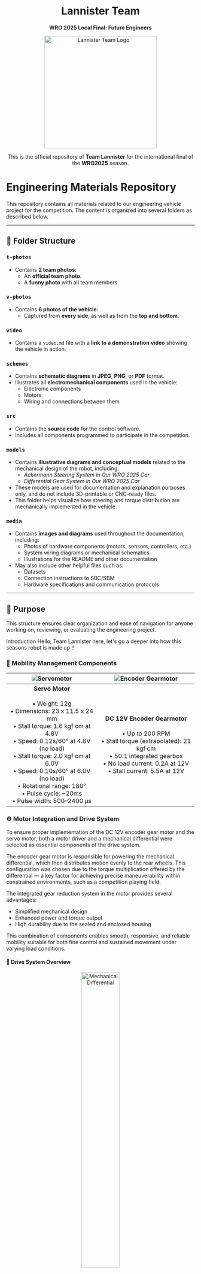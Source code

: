 <h1 align="center"><strong>Lannister Team</strong></h1>

<p align="center"><strong>WRO 2025 Local Final: Future Engineers</strong></p>

<p align="center">
  <img src="media/Logo_Team.png" alt="Lannister Team Logo" width="300"/>
</p>

<p align="center">
  This is the official repository of <strong>Team Lannister</strong> for the international final of the <strong>WRO2025</strong> season.
</p>


# Engineering Materials Repository

This repository contains all materials related to our engineering vehicle project for the competition. The content is organized into several folders as described below.

---

## 📁 Folder Structure

### `t-photos`
- Contains **2 team photos**:
  - An **official team photo**.
  - A **funny photo** with all team members.

### `v-photos`
- Contains **6 photos of the vehicle**:
  - Captured from **every side**, as well as from the **top and bottom**.

### `video`
- Contains a `video.md` file with a **link to a demonstration video** showing the vehicle in action.

### `schemes`
- Contains **schematic diagrams** in **JPEG**, **PNG**, or **PDF** format.
- Illustrates all **electromechanical components** used in the vehicle:
  - Electronic components
  - Motors
  - Wiring and connections between them

### `src`
- Contains the **source code** for the control software.
- Includes all components programmed to participate in the competition.

### `models`

- Contains **illustrative diagrams and conceptual models** related to the mechanical design of the robot, including:
  - *Ackermann Steering System in Our WRO 2025 Car*
  - *Differential Gear System in Our WRO 2025 Car*
- These models are used for documentation and explanation purposes only, and do not include 3D-printable or CNC-ready files.
- This folder helps visualize how steering and torque distribution are mechanically implemented in the vehicle.


### `media`
- Contains **images and diagrams** used throughout the documentation, including:
  - Photos of hardware components (motors, sensors, controllers, etc.)
  - System wiring diagrams or mechanical schematics
  - Illustrations for the README and other documentation
- May also include other helpful files such as:
  - Datasets
  - Connection instructions to SBC/SBM
  - Hardware specifications and communication protocols

---

## 🎯 Purpose

This structure ensures clear organization and ease of navigation for anyone working on, reviewing, or evaluating the engineering project.

Introduction
Hello, Team Lannister here, let's go a deeper into how this seasons robot is made up !!

### 🚗 Mobility Management Components

| ![Servomotor](media/Servo_Motor.jpg) | ![Encoder Gearmotor](media/Encoder_Gearmotor.jpg) |
|:----------------------------------:|:-------------------------------------------------:|
| **Servo Motor** <br><br>• Weight: 12g  <br>• Dimensions: 23 x 11.5 x 24 mm  <br>• Stall torque: 1.6 kgf·cm at 4.8V <br>• Speed: 0.12s/60° at 4.8V (no load) <br>• Stall torque: 2.0 kgf·cm at 6.0V <br>• Speed: 0.10s/60° at 6.0V (no load) <br>• Rotational range: 180° <br>• Pulse cycle: ~20ms <br>• Pulse width: 500–2400 µs | **DC 12V Encoder Gearmotor** <br><br>• Up to 200 RPM <br>• Stall torque (extrapolated): 21 kgf·cm <br>• 50:1 integrated gearbox <br>• No load current: 0.2A at 12V <br>• Stall current: 5.5A at 12V |


### ⚙️ Motor Integration and Drive System

To ensure proper implementation of the DC 12V encoder gear motor and the servo motor, both a motor driver and a mechanical differential were selected as essential components of the drive system.

The encoder gear motor is responsible for powering the mechanical differential, which then distributes motion evenly to the rear wheels. This configuration was chosen due to the torque multiplication offered by the differential — a key factor for achieving precise maneuverability within constrained environments, such as a competition playing field.

The integrated gear reduction system in the motor provides several advantages:

- Simplified mechanical design  
- Enhanced power and torque output  
- High durability due to the sealed and enclosed housing  

This combination of components enables smooth, responsive, and reliable mobility suitable for both fine control and sustained movement under varying load conditions.

#### 📸 Drive System Overview

<p align="center">
  <img src="media/mechanical_differential.jpg" alt="Mechanical Differential" width="45%">
</p>

---

### 🛞 Ackermann Steering System

To achieve realistic turning behavior and reduce tire slip during sharp turns, the robot implements an **Ackermann steering mechanism**. This system is commonly used in cars and robotics for accurate cornering.

#### 🔍 How it works:

When a vehicle turns, the inner front wheel must rotate at a **sharper angle** than the outer wheel. Ackermann steering geometry ensures this by linking the steering arms to pivot at a calculated angle, allowing the two front wheels to point towards the center of a turning circle.

This offers the following benefits:

- Reduced tire wear during turns  
- Improved energy efficiency  
- More accurate and realistic path-following behavior  
- Ideal for tight indoor environments like robotic competitions

<p align="center">
  <img src="media/Ackermann_photo.svg" alt="Ackermann Steering Diagram" width="55%">
</p>

---


### 🔌 System Elements Overview

This section outlines the main hardware components integrated into the robot, including control units, sensors, power elements, and motor drivers.

---


#### 🧠 Microcontrollers and Computing Units

### Arduino Uno

The Arduino Uno serves as the main microcontroller responsible for low-level control tasks such as motor actuation and sensor data acquisition. It interfaces directly with the motor driver, sensors, and power supply through individual wiring and connections without the use of a custom shield.

Connections are managed via standard Arduino input/output pins, with careful wiring to ensure stable power distribution and reliable communication with all peripheral components.

![Arduino Uno](media/arduino_animation.gif)

### Raspberry Pi 5 (Model B)

The Raspberry Pi 5 serves as the high-level processing unit, handling tasks such as path planning, camera data processing, and advanced control logic. Model B features a quad-core ARM Cortex-A76 processor running at 2.4GHz, up to 8GB RAM, dual 4K display output, USB 3.0 support, Gigabit Ethernet, built-in Wi-Fi and Bluetooth 5.0.

![Raspberry Pi 5](media/RPI5_animation.gif)


---

#### 📷 Vision System

- **Raspberry Pi Camera Module**  
  The robot is equipped with the official Raspberry Pi Camera Module, providing real-time video input for image-based navigation or line-following tasks. The camera is directly connected to the Pi via the CSI interface for low-latency image capture.

<p align="center">
  <img src="media/Raspberry_Pi_Camera.jpg" alt="Raspberry Pi Camera Module" width="40%">
</p>


---

#### ⚙️ Motors and Actuation

- **Motors Configuration**  
  The robot includes:
  - **1 DC Encoder Gearmotor** for rear-wheel drive (forward and backward motion).
  - **1 SG90 Servomotor** for steering the front wheels (left/right movement).

  These motors work together to allow omnidirectional navigation on a flat surface. Specifications include:
  - Torque: ~35 g·cm
  - Speed range: 0.22 m/s (min) – 0.71 m/s (max)  
  *(Note: 0.22 m/s is the robot's minimum effective speed; the motor itself can operate slower.)*

---

#### 🔄 Motor Driver

- **L298N Dual H-Bridge Motor Driver**  
  The L298N module is used to control the DC and servo motors. It consists of:
  - An L298 integrated motor driver IC
  - A 78M05 5V regulator
  
  Features:
  - Can control up to 2 DC motors (direction + speed), but two in out car
  - Compatible with TTL logic levels (from Arduino UNO)

<p align="center">
  <img src="media/L298N_Dual_H_Bridge.jpg" alt="L298N Motor Driver" width="40%">
</p>

---

#### 📏 Distance and Motion Sensing

- **HC-SR04 Ultrasonic Sensors**  
  The robot uses **3 ultrasonic sensors** placed at the front, left, and right to detect obstacles and measure distances. Each sensor operates as follows:
  - Emits 8 ultrasonic pulses at 40kHz via the TRIG pin.
  - Detects reflected sound using the ECHO pin.
  - Measures time of flight to calculate distance (2–450 cm range).
  
  These sensors are not affected by sunlight or dark materials, but may struggle with acoustically soft surfaces (e.g., cloth or wool).

<p align="center">
  <img src="media/Ultrasonic_Sensors.png" alt="Ultrasonic Sensors" width="40%">
</p>

- **IMU Sensor (Inertial Measurement Unit)**  
  The robot includes an IMU sensor (e.g., MPU6050 or similar) that provides motion data through **gyroscope and accelerometer readings**. This allows:
  - Orientation tracking
  - Tilt detection
  - Smoother navigation control (especially in turns or uneven motion)

  The IMU is connected via I2C to the Arduino, which processes raw motion data or forwards it to the Raspberry Pi for sensor fusion and decision making.

<p align="center">
  <img src="media/Imu_Sensor.jpg" alt="IMU Sensor" width="40%">
</p>

---

#### 🔋 Power Supply

- **Power bank**
  The power bank will be our main source for keeping the Raspberry PI charged, which will also give the arduino its charge

- **12V Battery Supply**  
  The robot is powered using a **12V battery**, to enable the motor to receive power through the L298N driver module.

### 💻 Coding Environments

The robot's software is developed using two main programming environments: **Arduino IDE (C++)** and **Python**. Each environment is responsible for different layers of control, from low-level motor actuation to high-level vision processing.

---


#### 🔧 Arduino IDE (C++)

The **Arduino Integrated Development Environment (IDE)** is a cross-platform application (available for Windows, macOS, and Linux) used to program Arduino-compatible boards. Written in Java, the IDE supports both C and C++ languages with simplified structure requirements.

Key features:
- Provides built-in libraries for common I/O operations (based on the Wiring framework).
- Requires only two user-defined functions: `setup()` for initialization and `loop()` for continuous execution.
- Uses the GNU toolchain to compile code, and **AVRDUDE** to upload the hex-encoded binary to the board.

**Role in the project:**
- The Arduino IDE is used to program the **Arduino Uno**, which directly controls:
  - Rear-wheel drive motion
  - Steering through the servo motor
- These actions are performed based on movement commands received from the Raspberry Pi Camera (e.g., left/right turns or forward/backward motion).

---

#### 🐍 Python

**Python** is a high-level, interpreted programming language known for its readability and flexibility.

**Role in the project:**
- Python runs on the **Raspberry Pi 5** and is responsible for:
  - **Camera input handling**
  - **Color and object detection**
  - **Sending motion commands** to the Arduino Uno based on visual analysis

**Libraries**
- OpenCV library will be used to detecet colors (RED, GREEN).



